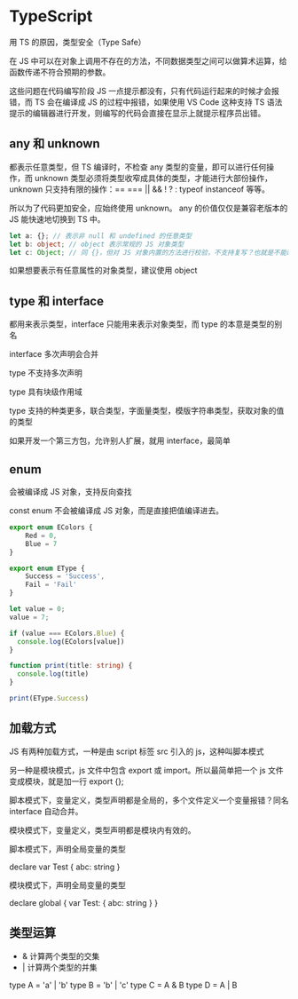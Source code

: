 # TypeScript

用 TS 的原因，类型安全（Type Safe）

在 JS 中可以在对象上调用不存在的方法，不同数据类型之间可以做算术运算，给函数传递不符合预期的参数。


这些问题在代码编写阶段 JS 一点提示都没有，只有代码运行起来的时候才会报错，而 TS 会在编译成 JS 的过程中报错，如果使用 VS Code 这种支持 TS 语法提示的编辑器进行开发，则编写的代码会直接在显示上就提示程序员出错。

## any 和 unknown

都表示任意类型，但 TS 编译时，不检查 any 类型的变量，即可以进行任何操作，而 unknown 类型必须将类型收窄成具体的类型，才能进行大部份操作，unknown 只支持有限的操作：== === || && ! ? : typeof instanceof 等等。

所以为了代码更加安全，应始终使用 unknown。 any 的价值仅仅是兼容老版本的 JS 能快速地切换到 TS 中。

```ts
let a: {}; // 表示非 null 和 undefined 的任意类型
let b: object; // object 表示常规的 JS 对象类型
let c: Object; // 同 {}，但对 JS 对象内置的方法进行校验，不支持复写？也就是不能改 toString 这种方法
```

如果想要表示有任意属性的对象类型，建议使用 object

## type 和 interface

都用来表示类型，interface 只能用来表示对象类型，而 type 的本意是类型的别名

interface 多次声明会合并

type 不支持多次声明

type 具有块级作用域

type 支持的种类更多，联合类型，字面量类型，模版字符串类型，获取对象的值的类型

如果开发一个第三方包，允许别人扩展，就用 interface，最简单

## enum 

会被编译成 JS 对象，支持反向查找

const enum 不会被编译成 JS 对象，而是直接把值编译进去。

```ts
export enum EColors {
    Red = 0,
    Blue = 7
}

export enum EType {
    Success = 'Success',
    Fail = 'Fail'
}

let value = 0;
value = 7;

if (value === EColors.Blue) {
  console.log(EColors[value])
}

function print(title: string) {
  console.log(title)
}

print(EType.Success)
```

## 加载方式

JS 有两种加载方式，一种是由 script 标签 src 引入的 js，这种叫脚本模式

另一种是模块模式，js 文件中包含 export 或 import。所以最简单把一个 js 文件变成模块，就是加一行 export {};

脚本模式下，变量定义，类型声明都是全局的，多个文件定义一个变量报错？同名 interface 自动合并。

模块模式下，变量定义，类型声明都是模块内有效的。


脚本模式下，声明全局变量的类型

declare var Test {
  abc: string
}

模块模式下，声明全局变量的类型

declare global {
  var Test: {
    abc: string
  }
}

## 类型运算

- & 计算两个类型的交集
- | 计算两个类型的并集

type A = 'a' | 'b'
type B = 'b' | 'c'
type C = A & B
type D = A | B

